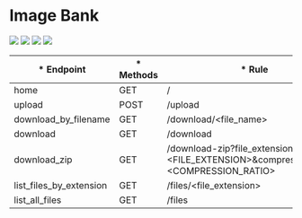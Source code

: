 # Image Bank
<p align="left">
<img src="https://img.shields.io/badge/status-finalizado-brightgreen"/>
<img src="https://img.shields.io/badge/python-3.6-yellow"/>
<img src="https://img.shields.io/badge/linux-shell-orange"/>
<img src="https://img.shields.io/badge/HTML5--informational"/>
</p>

|* Endpoint              |* Methods |* Rule                                                                |
|------------------------|----------|----------------------------------------------------------------------|
|home                    |GET       |/                                                                     |
|upload                  |POST      |/upload                                                               |
|download_by_filename    |GET       |/download/<file_name>                                                 |
|download                |GET       |/download                                                             |
|download_zip            |GET       |/download-zip?file_extension=<FILE_EXTENSION>&compression_ratio=<COMPRESSION_RATIO> |
|list_files_by_extension |GET       |/files/<file_extension>                                                    |
|list_all_files          |GET       |/files                                                                |
